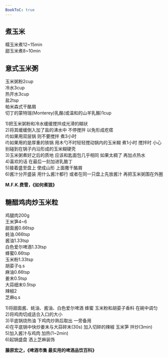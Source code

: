 ```yaml
---
BookToC: true
---
```


## 煮玉米

糯玉米煮12~15min  
甜玉米煮8~10min

## 意式玉米粥

玉米粥粉2cup  
冷水3cup  
热开水3cup  
盐2tsp  
帕米森式干酪屑  
切丁的蒙特瑞(Monterey)乳酪(或温和的山羊乳酪)1cup

1)把玉米粥粉和冷水缓缓搅拌成光滑的糊状  
2)将其缓缓倒入加了盐的沸水中 不停搅拌 以免形成疙瘩  
if)如果用双层锅 则不要搅拌 煮3小时  
if)如果用的是厚重的铁锅 用木勺不时轻轻搅动锅内的玉米糊 煮1小时 搅拌时 小心别碰到在锅子内沿形成的玉米糊硬壳  
3)玉米粥煮好之后的质地 应该和匙面包几乎相同 如果太稠了 再加点热水  
4)喜欢的话 在最后一刻加进乳酪丁  
5)接着盛至盘上 使成山形 上面撒干酪屑  
6)酱汁分开盛装 用什么酱汁都行 或者在同一只盘上先放酱汁 再把玉米粥围在外圈

**M.F.K.费雪，《如何煮狼》**

## 糖醋鸡肉炒玉米粒

鸡腿肉200g  
王米笋4~6  
甜面酱0.66tsp  
蚝油.066tsp  
酱油1.33tsp  
白色爱尔啤酒1.33tsp  
蜂蜜0.66tsp  
玉米粉1.33tsp  
胡荽子q.s  
麻油0.66tsp  
姜末0.5tsp  
大蒜细末0.5tsp  
辣椒2  
芝麻q.s

1)将甜面酱、蚝油、酱油、白色爱尔啤酒 蜂蜜 玉米粉和胡荽子香料 在碗中调匀  
2)将鸡肉切成适合入口的大小  
3)平底锅烧热油 下鸡肉炒熟后取出 一旁备用  
4)在平底锅中快炒姜末与大蒜碎末(30s) 加入切碎的辣椒 玉米笋 拌炒(3min)  
5)加入酱汁与鸡肉 加热(1~2min)  
6)起锅盛盘 洒上芝麻装饰

**藤原宏之，《啤酒市集 最实用的啤酒品饮百科》**
